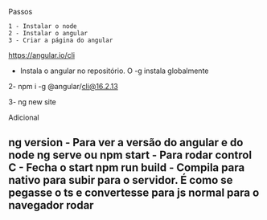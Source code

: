 

Passos

    1 - Instalar o node
    2 - Instalar o angular
    3 - Criar a página do angular

https://angular.io/cli

- Instala o angular no repositório. O -g instala globalmente

2- npm i -g @angular/cli@16.2.13 

3- ng new site

Adicional

ng version - Para ver a versão do angular e do node
ng serve ou npm start - Para rodar 
control C - Fecha o start
npm run build - Compila para nativo para subir para o servidor. É como se pegasse o ts e convertesse para js normal para o navegador rodar
---


